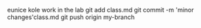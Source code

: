 eunice kole work in the lab
git add class.md 
git commit -m 'minor changes'class.md
git push origin my-branch 

